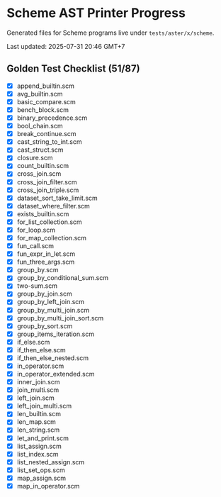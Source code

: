 # Scheme AST Printer Progress

Generated files for Scheme programs live under `tests/aster/x/scheme`.

Last updated: 2025-07-31 20:46 GMT+7

## Golden Test Checklist (51/87)
- [x] append_builtin.scm
- [x] avg_builtin.scm
- [x] basic_compare.scm
- [x] bench_block.scm
- [x] binary_precedence.scm
- [x] bool_chain.scm
- [x] break_continue.scm
- [x] cast_string_to_int.scm
- [x] cast_struct.scm
- [x] closure.scm
- [x] count_builtin.scm
- [x] cross_join.scm
- [x] cross_join_filter.scm
- [x] cross_join_triple.scm
- [x] dataset_sort_take_limit.scm
- [x] dataset_where_filter.scm
- [x] exists_builtin.scm
- [x] for_list_collection.scm
- [x] for_loop.scm
- [x] for_map_collection.scm
- [x] fun_call.scm
- [x] fun_expr_in_let.scm
- [x] fun_three_args.scm
- [x] group_by.scm
- [x] group_by_conditional_sum.scm
- [x] two-sum.scm
- [x] group_by_join.scm
- [x] group_by_left_join.scm
- [x] group_by_multi_join.scm
- [x] group_by_multi_join_sort.scm
- [x] group_by_sort.scm
- [x] group_items_iteration.scm
- [x] if_else.scm
- [x] if_then_else.scm
- [x] if_then_else_nested.scm
- [x] in_operator.scm
- [x] in_operator_extended.scm
- [x] inner_join.scm
- [x] join_multi.scm
- [x] left_join.scm
- [x] left_join_multi.scm
- [x] len_builtin.scm
- [x] len_map.scm
- [x] len_string.scm
- [x] let_and_print.scm
- [x] list_assign.scm
- [x] list_index.scm
- [x] list_nested_assign.scm
- [x] list_set_ops.scm
- [x] map_assign.scm
- [x] map_in_operator.scm
